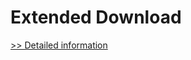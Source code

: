 # Extended Download
[>> Detailed information](https://secure.shareit.com/shareit/product.html?productid=300482727&affiliateid=200057808)